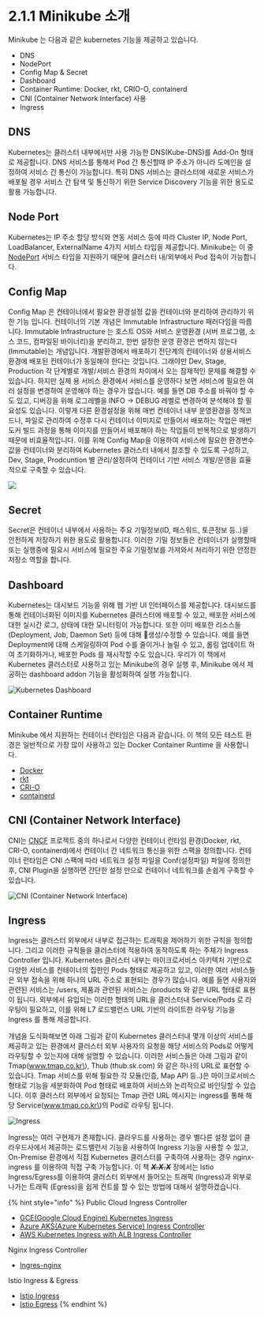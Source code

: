 # 2.1.1 Minikube 소개

Minikube 는 다음과 같은 kubernetes 기능을 제공하고 있습니다.

* DNS
* NodePort
* Config Map & Secret
* Dashboard
* Container Runtime: Docker, rkt, CRIO-O, containerd
* CNI \(Container Network Interface\) 사용
* Ingress

## DNS

Kubernetes는 클러스터 내부에서만 사용 가능한 DNS\(Kube-DNS\)를 Add-On 형태로 제공합니다. DNS 서비스를 통해서 Pod 간 통신할때 IP 주소가 아니라 도메인을 설정하여 서비스 간 통신이 가능합니다. 특히 DNS 서비스는 클러스터에 새로운 서비스가 배포될 경우 서비스 간 탐색 및 통신하기 위한 Service Discovery 기능을 위한 용도로 활용 가능합니다.

## Node Port

Kubernetes는 IP 주소 할당 방식와 연동 서비스 등에 따라 Cluster IP, Node Port, LoadBalancer, ExternalName 4가지 서비스 타입을 제공합니다. Minikube는 이 중 [NodePort](https://kubernetes.io/docs/concepts/services-networking/service/) 서비스 타입을 지원하기 때문에 클러스터 내/외부에서 Pod 접속이 가능합니다.

## Config Map

Config Map 은 컨테이너에서 필요한 환경설정 값을 컨테이너와 분리하여 관리하기 위한 기능 입니다. 컨테이너의 기본 개념은 Immutable Infrastructure 패러다임을 따릅니다. Immutable Infrastructure 는 호스트 OS와 서비스 운영환경 \(서버 프로그램, 소스 코드, 컴파일된 바이너리\)을 분리하고, 한번 설정한 운영 환경은 변하지 않는다\(Immutable\)는 개념입니다. 개발환경에서 배포하기 전단계의 컨테이너와 상용서비스 환경에 배포된 컨테이너가 동일해야 한다는 것입니다. 그래야만 Dev, Stage, Production 각 단계별로 개발/서비스 환경의 차이에서 오는 잠재적인 문제를 해결할 수 있습니다. 하지만 실제 용 서비스 환경에서 서비스를 운영하다 보면 서비스에 필요한 여러 설정을 변경하여 운영해야 하는 경우가 많습니다. 예를 들면 DB 주소를 바꿔야 할 수도 있고, 디버깅을 위해 로그레벨을 INFO -&gt; DEBUG 레벨로 변경하여 분석해야 할 필요성도 있습니다. 이렇게 다른 환경설정을 위해 매번 컨테이너 내부 운영환경을 정적코드나, 파일로 관리하여 수정후 다시 컨테이너 이미지로 만들어서 배포하는 작업은 매번 도커 빌드 과정을 통해 이미지를 만들어서 배포해야 하는 작업들이 반복적으로 발생하기 때문에 비효율적입니다. 이를 위해 Config Map을 이용하여 서비스에 필요한 환경변수 값을 컨테이너와 분리하여 Kubernetes 클러스터 내에서 참조할 수 있도록 구성하고, Dev, Stage, Prodcuntion 별 관리/설정하여 컨테이너 기반 서비스 개발/운영을 효율적으로 구축할 수 있습니다.

![](https://github.com/istiokrsg/istio_book_kr/tree/dff5a54ab2a1ab044559fecf95f241ace042dba0/.gitbook/assets/configmap.png)

## Secret

Secret은 컨테이너 내부에서 사용하는 주요 기밀정보\(ID, 패스워드, 토큰정보 등..\)을 안전하게 저장하기 위한 용도로 활용합니다. 이러한 기밀 정보들은 컨테이너가 실행할때 또는 실행중에 필요시 서비스에 필요한 주요 기밀정보를 가져와서 처리하기 위한 안정한 저장소 역할을 합니다.

## Dashboard

Kubernetes는 대시보드 기능을 위해 웹 기반 UI 인터페이스를 제공합니다. 대시보드를 통해 컨테이너화된 이미지를 Kubernetes 클러스터에 배포할 수 있고, 배포한 서비스에 대한 실시간 로그, 상태에 대한 모니터링이 가능합니다. 또한 이미 배포한 리소스들\(Deployment, Job, Daemon Set\) 등에 대해 생성/수정할 수 있습니다. 예를 들면 Deployment에 대해 스케일링하여 Pod 수를 줄이거나 늘릴 수 있고, 롤링 업데이트 하여 초기화하거나, 배포한 Pods 를 재시작할 수도 있습니다. 우리가 이 책에서 Kubernetes 클러스터로 사용하고 있는 Minikube의 경우 실행 후, Minikube 에서 제공하는 dashboard addon 기능을 활성화하여 실행 가능합니다.

![Kubernetes Dashboard](https://github.com/istiokrsg/istio_book_kr/tree/db537f7d53525991029377f8bdba34de236e0a89/.gitbook/assets/image-5.png)

## Container Runtime

Minikube 에서 지원하는 컨테이너 런타임은 다음과 같습니다. 이 책의 모든 테스트 환경은 일반적으로 가장 많이 사용하고 있는 Docker Container Runtime 을 사용합니다.

* [Docker](https://www.docker.com/)
* [rkt](https://github.com/rkt/rkt)
* [CRI-O](https://github.com/cri-o/cri-o)
* [containerd](https://github.com/containerd/containerd)

## CNI \(Container Network Interface\)

CNI는 [CNCF](https://www.cncf.io) 프로젝트 중의 하나로서 다양한 컨테이너 런타임 환경\(Docker, rkt, CRI-O, containerd\)에서 컨테이너 간 네트워크 통신을 위한 스팩을 정의합니다. 컨테이너 런타임은 CNI 스팩에 따라 네트워크 설정 파일을 Conf\(설정파일\) 파일에 정의한 후, CNI Plugin을 실행하면 간단한 설정 만으로 컨테이너 네트워크를 손쉽게 구축할 수 있습니다.

![CNI \(Container Network Interface\)](https://github.com/istiokrsg/istio_book_kr/tree/db537f7d53525991029377f8bdba34de236e0a89/.gitbook/assets/image-2.png)

## Ingress

Ingress는 클러스터 외부에서 내부로 접근하는 트래픽을 제어하기 위한 규칙을 정의합니다. 그리고 이러한 규칙들을 클러스터에 적용하여 동작하도록 하는 주체가 Ingress Controller 입니다. Kubernetes 클러스터 내부는 마이크로서비스 아키텍처 기반으로 다양한 서비스를 컨테이너의 집한인 Pods 형태로 제공하고 있고, 이러한 여러 서비스들은 외부 접속을 위해 하나의 URL 주소로 표현되는 경우가 많습니다. 예를 들면 사용자와 관련된 서비스는 /users, 제품과 관련된 서비스는 /products 와 같은 URL 형태로 표현이 됩니다. 외부에서 유입되는 이러한 형태의 URL을 클러스터내 Service/Pods 로 라우팅이 필요하고, 이를 위해 L7 로드밸런스 URL 기반의 라이트한 라우팅 기능을 Ingress 를 통해 제공합니다.

개념을 도식화해보면 아래 그림과 같이 Kubernetes 클러스터내 몇개 이상의 서비스를 제공하고 있는 환경에서 클러스터 외부 사용자의 요청을 해당 서비스의 Pods로 어떻게 라우팅할 수 있는지에 대해 설명할 수 있습니다. 이러한 서비스들은 아래 그림과 같이 Tmap\(www.tmap.co.kr\), Thub \(thub.sk.com\) 와 같은 하나의 URL로 표현할 수 있습니다. Tmap 서비스를 위해 필요한 각 모듈\(인증, Map API 등..\)은 마이크로서비스 형태로 기능을 세분화하여 Pod 형태로 배포하여 서비스와 논리적으로 바인딩할 수 있습니다. 이후 클러스터 외부에서 요청되는 Tmap 관련 URL 메시지는 ingress를 통해 해당 Service\(www.tmap.co.kr\)의 Pod로 라우팅 됩니다.

![Ingress](https://github.com/istiokrsg/istio_book_kr/tree/dff5a54ab2a1ab044559fecf95f241ace042dba0/.gitbook/assets/ingress.png)

Ingress는 여러 구현제가 존재합니다. 클라우드를 사용하는 경우 별다른 설정 없이 클라우드사에서 제공하는 로드밸런서 기능을 사용하여 Ingress 기능을 사용할 수 있고, On-Premise 환경에서 직접 Kubernetes 클러스터를 구축하여 사용하는 경우 nginx-ingress 를 이용하여 직접 구축 가능합니다. 이 책 ~~_**X.X.X**_~~ 장에서는 Istio Ingress/Egress를 이용하여 클러스터 외부에서 들어오는 트래픽 \(Ingress\)과 외부로 나가는 트래픽 \(Egress\)을 쉽게 컨트를 할 수 있는 방법에 대해서 설명하겠습니다.

{% hint style="info" %}
Public Cloud Ingress Controller

* [GCE\(Google Cloud Engine\) Kubernetes Ingress](https://cloud.google.com/kubernetes-engine/docs/tutorials/http-balancer?hl=ko)
* [Azure AKS\(Azure Kubernetes Service\) Ingress Controller](https://docs.microsoft.com/ko-kr/azure/aks/ingress-basic)
* [AWS Kubernetes Ingress with ALB Ingress Controller](https://aws.amazon.com/ko/blogs/opensource/kubernetes-ingress-aws-alb-ingress-controller/)

Nginx Ingress Controller

* [Ingres-nginx](https://kubernetes.io/docs/concepts/services-networking/ingress/)

Istio Ingress & Egress

* [Istio Ingress](https://istio.io/docs/tasks/traffic-management/ingress/)
* [Istio Egress](https://istio.io/docs/tasks/traffic-management/egress/)
{% endhint %}


